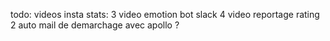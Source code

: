todo:
videos insta stats:
3 video emotion bot slack
4 video reportage rating
2 auto mail de demarchage avec apollo ?
